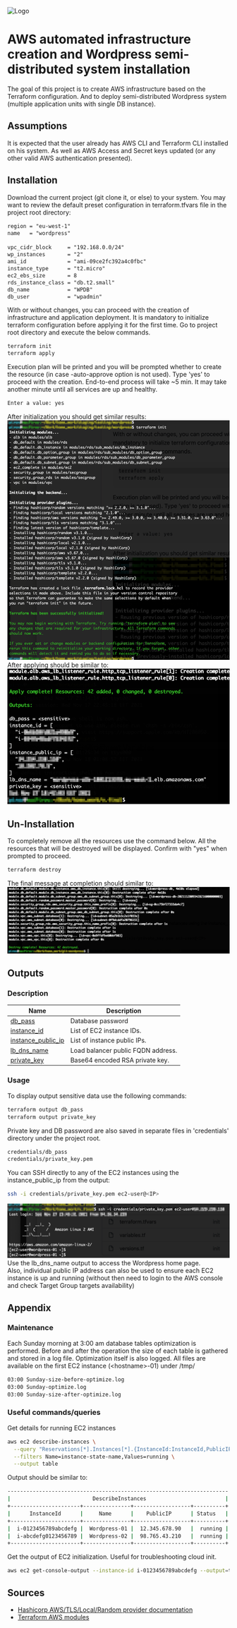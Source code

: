 
![Logo](https://upload.wikimedia.org/wikipedia/commons/thumb/2/20/WordPress_logo.svg/1080px-WordPress_logo.svg.png)


# AWS automated infrastructure creation and Wordpress semi-distributed system installation

The goal of this project is to create AWS infrastructure based on the Terraform configuration. And to deploy semi-distributed Wordpress system (multiple application units with single DB instance).


## Assumptions

It is expected that the user already has AWS CLI and Terraform CLI installed on his system. As well as AWS Access and Secret keys updated (or any other valid AWS authentication presented).


## Installation

Download the current project (git clone it, or else) to your system. You may want to review the default preset configuration in terraform.tfvars file in the project root directory:

```hcl
region = "eu-west-1"
name   = "wordpress"

vpc_cidr_block     = "192.168.0.0/24"
wp_instances       = "2"
ami_id             = "ami-09ce2fc392a4c0fbc"
instance_type      = "t2.micro"
ec2_ebs_size       = 8
rds_instance_class = "db.t2.small"
db_name            = "WPDB"
db_user            = "wpadmin"
```
With or without changes, you can proceed with the creation of infrastructure and application deployment. It is mandatory to initialize terraform configuration before applying it for the first time. Go to project root directory and execute the below commands.
```bash
terraform init
terraform apply
```
Execution plan will be printed and you will be prompted whether to create the resource (in case -auto-approve option is not used). Type 'yes' to proceed with the creation. End-to-end process will take ~5 min. It may take another minute until all services are up and healthy.
```bash
Enter a value: yes
```
After initialization you should get similar results:
![App Screenshot](screenshots/terraform_init.png)
After applying should be similar to:
![App Screenshot](screenshots/terraform_apply.png)


## Un-Installation

To completely remove all the resources use the command below. All the resources that will be destroyed will be displayed. Confirm with "yes" when prompted to proceed.
```bash
terraform destroy
```
The final message at completion should similar to:
![App Screenshot](screenshots/terraform_destroy.png)


## Outputs

### Description

| Name | Description |
|------|-------------|
| <a name="output_db_pass"></a> [db\_pass](#output\_db\_pass) | Database password |
| <a name="output_instance_id"></a> [instance\_id](#output\_instance\_id) | List of EC2 instance IDs. |
| <a name="output_instance_public_ip"></a> [instance\_public\_ip](#output\_instance\_public\_ip) | List of instance public IPs. |
| <a name="output_lb_dns_name"></a> [lb\_dns\_name](#output\_lb\_dns\_name) | Load balancer public FQDN address. |
| <a name="output_private_key"></a> [private\_key](#output\_private\_key) | Base64 encoded RSA private key. |

### Usage

To display output sensitive data use the following commands:
```bash
terraform output db_pass
terraform output private_key
```
Private key and DB password are also saved in separate files in 'credentials' directory under the project root.
```bash
credentials/db_pass
credentials/private_key.pem
```
You can SSH directly to any of the EC2 instances using the instance_public_ip from the output:
```bash
ssh -i credentials/private_key.pem ec2-user@<IP>
```
![App Screenshot](screenshots/ec2_login.png)
Use the lb_dns_name output to access the Wordpress home page.  
Also, individual public IP address can also be used to ensure each EC2 instance is up and running (without then need to login to the AWS console and check Target Group targets availability)


## Appendix

### Maintenance

Each Sunday morning at 3:00 am database tables optimization is performed. Before and after the operation the size of each table is gathered and stored in a log file. Optimization itself is also logged. All files are available on the first EC2 instance (\<hostname\>-01) under /tmp/
```bash
03:00 Sunday-size-before-optimize.log
03:00 Sunday-optimize.log
03:00 Sunday-size-after-optimize.log
```

### Useful commands/queries

Get details for running EC2 instances
```bash
aws ec2 describe-instances \
  --query "Reservations[*].Instances[*].{InstanceId:InstanceId,PublicIP:PublicIpAddress,Name:Tags[?Key=='Name']|[0].Value,Status:State.Name}" \
  --filters Name=instance-state-name,Values=running \
  --output table
```

Output should be similar to:
```bash
----------------------------------------------------------------------
|                          DescribeInstances                         |
+----------------------+---------------+------------------+----------+
|      InstanceId      |     Name      |    PublicIP      | Status   |
+----------------------+---------------+------------------+----------+
|  i-0123456789abcdefg |  Wordpress-01 |  12.345.678.90   |  running |
|  i-abcdefg0123456789 |  Wordpress-02 |  98.765.43.210   |  running |
+----------------------+---------------+------------------+----------+
```

Get the output of EC2 initialization. Useful for troubleshooting cloud init.

```bash
aws ec2 get-console-output --instance-id i-0123456789abcdefg --output=text
```


## Sources

 - [Hashicorp AWS/TLS/Local/Random provider documentation](https://registry.terraform.io/providers/hashicorp/aws/latest/docs)
 - [Terraform AWS modules](https://github.com/terraform-aws-modules)

